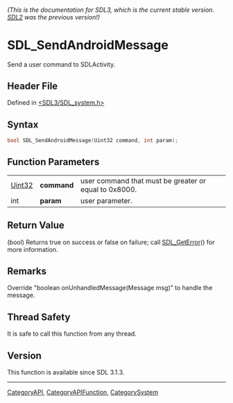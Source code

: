 ###### (This is the documentation for SDL3, which is the current stable version. [SDL2](https://wiki.libsdl.org/SDL2/) was the previous version!)
# SDL_SendAndroidMessage

Send a user command to SDLActivity.

## Header File

Defined in [<SDL3/SDL_system.h>](https://github.com/libsdl-org/SDL/blob/main/include/SDL3/SDL_system.h)

## Syntax

```c
bool SDL_SendAndroidMessage(Uint32 command, int param);
```

## Function Parameters

|                  |             |                                                       |
| ---------------- | ----------- | ----------------------------------------------------- |
| [Uint32](Uint32) | **command** | user command that must be greater or equal to 0x8000. |
| int              | **param**   | user parameter.                                       |

## Return Value

(bool) Returns true on success or false on failure; call
[SDL_GetError](SDL_GetError)() for more information.

## Remarks

Override "boolean onUnhandledMessage(Message msg)" to handle the message.

## Thread Safety

It is safe to call this function from any thread.

## Version

This function is available since SDL 3.1.3.

----
[CategoryAPI](CategoryAPI), [CategoryAPIFunction](CategoryAPIFunction), [CategorySystem](CategorySystem)

